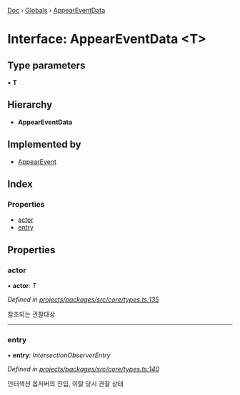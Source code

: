 [Doc](../README.md) › [Globals](../globals.md) › [AppearEventData](appeareventdata.md)

# Interface: AppearEventData <**T**>

## Type parameters

▪ **T**

## Hierarchy

* **AppearEventData**

## Implemented by

* [AppearEvent](../classes/appearevent.md)

## Index

### Properties

* [actor](appeareventdata.md#actor)
* [entry](appeareventdata.md#entry)

## Properties

###  actor

• **actor**: *T*

*Defined in [projects/packages/src/core/types.ts:135](https://github.com/molgga/jood-appearer/blob/4c4cb79/projects/packages/src/core/types.ts#L135)*

참조되는 관찰대상

___

###  entry

• **entry**: *IntersectionObserverEntry*

*Defined in [projects/packages/src/core/types.ts:140](https://github.com/molgga/jood-appearer/blob/4c4cb79/projects/packages/src/core/types.ts#L140)*

인터섹션 옵저버의 진입, 이탈 당시 관찰 상태
